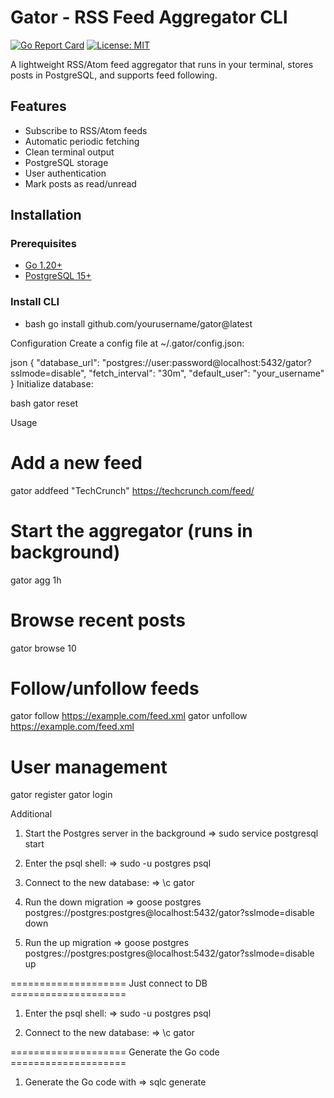 # Gator - RSS Feed Aggregator CLI

[![Go Report Card](https://goreportcard.com/badge/github.com/yourusername/gator)](https://goreportcard.com/report/github.com/yourusername/gator)
[![License: MIT](https://img.shields.io/badge/License-MIT-blue.svg)](https://opensource.org/licenses/MIT)

A lightweight RSS/Atom feed aggregator that runs in your terminal, stores posts in PostgreSQL, and supports feed following.

## Features

- Subscribe to RSS/Atom feeds
- Automatic periodic fetching
- Clean terminal output
- PostgreSQL storage
- User authentication
- Mark posts as read/unread

## Installation

### Prerequisites
- [Go 1.20+](https://go.dev/dl/)
- [PostgreSQL 15+](https://www.postgresql.org/download/)

### Install CLI
 - bash
go install github.com/yourusername/gator@latest

Configuration
Create a config file at ~/.gator/config.json:

json
{
  "database_url": "postgres://user:password@localhost:5432/gator?sslmode=disable",
  "fetch_interval": "30m",
  "default_user": "your_username"
}
Initialize database:

bash
gator reset

Usage
# Add a new feed
gator addfeed "TechCrunch" https://techcrunch.com/feed/

# Start the aggregator (runs in background)
gator agg 1h

# Browse recent posts
gator browse 10

# Follow/unfollow feeds
gator follow https://example.com/feed.xml
gator unfollow https://example.com/feed.xml

# User management
gator register
gator login

Additional
1) Start the Postgres server in the background
=> sudo service postgresql start

2) Enter the psql shell:
=>  sudo -u postgres psql

3) Connect to the new database:
=> \c gator

4) Run the down migration
=> goose postgres postgres://postgres:postgres@localhost:5432/gator?sslmode=disable down

5) Run the up migration
=> goose postgres postgres://postgres:postgres@localhost:5432/gator?sslmode=disable up


==================== Just connect to DB ====================

1) Enter the psql shell:
=>  sudo -u postgres psql

2) Connect to the new database:
=> \c gator

==================== Generate the Go code ====================

1) Generate the Go code with 
=> sqlc generate




